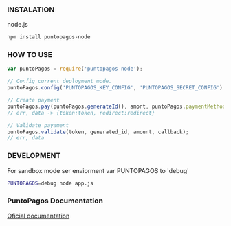 ### INSTALATION

node.js
```sh
npm install puntopagos-node
```

### HOW TO USE
```javascript
var puntoPagos = require('puntopagos-node');

// Config current deployment mode.
puntoPagos.config('PUNTOPAGOS_KEY_CONFIG', 'PUNTOPAGOS_SECRET_CONFIG') 

// Create payment
puntoPagos.pay(puntoPagos.generateId(), amont, puntoPagos.paymentMethod.webpay, callback);
// err, data -> {token:token, redirect:redirect}

// Validate payament
puntoPagos.validate(token, generated_id, amount, callback);
// err, data
```

### DEVELOPMENT
For sandbox mode ser enviorment var PUNTOPAGOS to 'debug'  
```sh
PUNTOPAGOS=debug node app.js 
```

### PuntoPagos Documentation
[Oficial documentation](https://github.com/PuntoPagos/documentacion)
